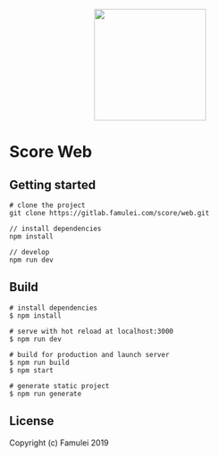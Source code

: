 <p align="center">
    <a href="https://www.famulei.com">
        <img width="200" src="https://www.famulei.com/images/index/score.png">
    </a>
</p>

<h1>
Score Web

</h1>




## Getting started
```bush
# clone the project
git clone https://gitlab.famulei.com/score/web.git

// install dependencies
npm install

// develop
npm run dev
```

## Build
```bush
# install dependencies
$ npm install

# serve with hot reload at localhost:3000
$ npm run dev

# build for production and launch server
$ npm run build
$ npm start

# generate static project
$ npm run generate
```

## License

Copyright (c) Famulei 2019
